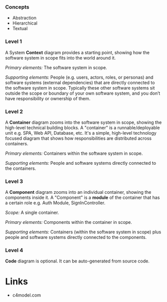 ### Concepts
- Abstraction
- Hierarchical
- Textual

### Level 1
A System **Context** diagram provides a starting point, showing how the software system in scope fits into the world around it.

*Primary elements:* The software system in scope.

*Supporting elements:* People (e.g. users, actors, roles, or personas) and software systems (external dependencies) that are directly connected to the software system in scope. Typically these other software systems sit outside the scope or boundary of your own software system, and you don’t have responsibility or ownership of them.


### Level 2
A **Container** diagram zooms into the software system in scope, showing the high-level technical building blocks. A "container" is a runnable/deployable unit e.g. SPA, Web API, Database, etc. It's a simple, high-level technology focused diagram that shows how responsibilities are distributed across containers.

*Primary elements:* Containers within the software system in scope.

*Supporting elements:* People and software systems directly connected to the containers.


### Level 3
A **Component** diagram zooms into an individual container, showing the components inside it. A "Component" is a **module** of the container that has a certain role e.g. Auth Module, SignInController. 

*Scope:* A single container.

*Primary elements:* Components within the container in scope.

*Supporting elements:* Containers (within the software system in scope) plus people and software systems directly connected to the components.

### Level 4
**Code** diagram is optional. It can be auto-generated from source code.


# Links
- c4model.com
